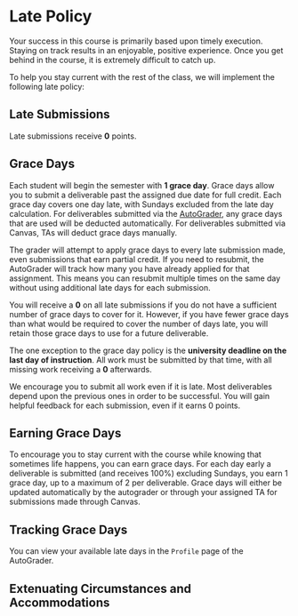 # Late Policy

Your success in this course is primarily based upon timely execution. Staying on track results in an enjoyable, positive experience. Once you get behind in the course, it is extremely difficult to catch up.

To help you stay current with the rest of the class, we will implement the following late policy:

## Late Submissions

Late submissions receive **0** points.

## Grace Days

Each student will begin the semester with **1 grace day**. Grace days allow you to submit a deliverable past the assigned due date for full credit. Each grace day covers one day late, with Sundays excluded from the late day calculation. For deliverables submitted via the [AutoGrader](https://cs329.cs.byu.edu), any grace days that are used will be deducted automatically. For deliverables submitted via Canvas, TAs will deduct grace days manually.

The grader will attempt to apply grace days to every late submission made, even submissions that earn partial credit. If you need to resubmit, the AutoGrader will track how many you have already applied for that assignment. This means you can resubmit multiple times on the same day without using additional late days for each submission.

You will receive a **0** on all late submissions if you do not have a sufficient number of grace days to cover for it. However, if you have fewer grace days than what would be required to cover the number of days late, you will retain those grace days to use for a future deliverable.

The one exception to the grace day policy is the **university deadline on the last day of instruction**. All work must be submitted by that time, with all missing work receiving a **0** afterwards.

We encourage you to submit all work even if it is late. Most deliverables depend upon the previous ones in order to be successful. You will gain helpful feedback for each submission, even if it earns 0 points.

## Earning Grace Days

To encourage you to stay current with the course while knowing that sometimes life happens, you can earn grace days.
For each day early a deliverable is submitted (and receives 100%) excluding Sundays, you earn 1 grace day, up to a maximum of 2 per deliverable.
Grace days will either be updated automatically by the autograder or through your assigned TA for submissions made through Canvas.

## Tracking Grace Days

You can view your available late days in the `Profile` page of the AutoGrader.

## Extenuating Circumstances and Accommodations
